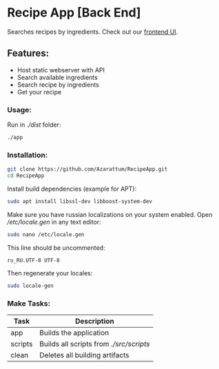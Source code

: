 # Recipe App [Back End]
Searches recipes by ingredients. Check out our [frontend UI](https://github.com/Azarattum/RecipeApp-Frontend).

## Features:
  - Host static webserver with API
  - Search available ingredients
  - Search recipe by ingredients
  - Get your recipe

### Usage:
Run in *./dist* folder:
```sh
./app
```

### Installation: 
```sh
git clone https://github.com/Azarattum/RecipeApp.git
cd RecipeApp
```
Install build dependencies (example for APT):
```sh
sudo apt install libssl-dev libboost-system-dev
```
Make sure you have russian localizations on your system enabled. Open */etc/locale.gen* in any text editor:
```sh
sudo nano /etc/locale.gen
```
This line should be uncommented:
```
ru_RU.UTF-8 UTF-8
```
Then regenerate your locales:
```sh
sudo locale-gen
```

### Make Tasks:
| Task    | Description                             |
| ------- | --------------------------------------- |
| app     | Builds the application                  |
| scripts | Builds all scripts from *./src/scripts* |
| clean   | Deletes all building artifacts          |
